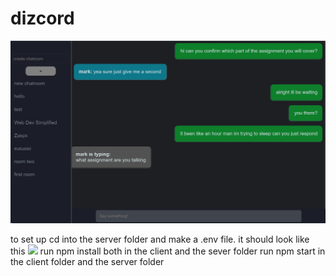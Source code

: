 # dizcord
<img src="https://raw.githubusercontent.com/abmah/portfolio-react/master/src/images/dizcord.gif" />

to set up cd into the server folder and make a .env file.
it should look like this 
<img src="https://i.imgur.com/8O9Otck.png" />
run npm install both in the client and the sever folder 
run npm start in the client folder and the server folder
